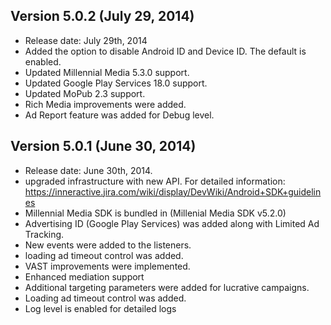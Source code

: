 ## Version 5.0.2 (July 29, 2014)
- Release date: July 29th, 2014
- Added the option to disable Android ID and Device ID. The default is enabled.
- Updated Millennial Media 5.3.0 support.
- Updated Google Play Services 18.0 support.
- Updated MoPub 2.3 support.
- Rich Media improvements were added.
- Ad Report feature was added for Debug level.


## Version 5.0.1 (June 30, 2014)
- Release date: June 30th, 2014.
- upgraded infrastructure with new API. For detailed information: https://inneractive.jira.com/wiki/display/DevWiki/Android+SDK+guidelines
- Millennial Media SDK is bundled in (Millenial Media SDK v5.2.0)
- Advertising ID (Google Play Services) was added along with Limited Ad Tracking.
- New events were added to the listeners.
- loading ad timeout control was added.
- VAST improvements were implemented.
- Enhanced mediation support
- Additional targeting parameters were added for lucrative campaigns.
- Loading ad timeout control was added.
- Log level is enabled for detailed logs


